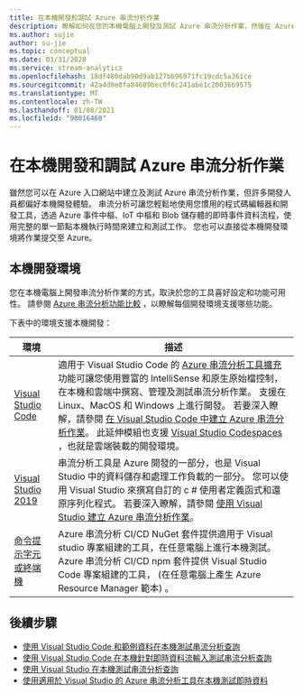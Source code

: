 ```yaml
---
title: 在本機開發和調試 Azure 串流分析作業
description: 瞭解如何在您的本機電腦上開發及測試 Azure 串流分析作業，然後在 Azure 入口網站中執行它們。
ms.author: sujie
author: su-jie
ms.topic: conceptual
ms.date: 03/31/2020
ms.service: stream-analytics
ms.openlocfilehash: 18df480dab90d9ab127bb96971fc19cdc5a361ce
ms.sourcegitcommit: 42a4d0e8fa84609bec0f6c241abe1c20036b9575
ms.translationtype: MT
ms.contentlocale: zh-TW
ms.lasthandoff: 01/08/2021
ms.locfileid: "98016468"
---
```

# <a name="develop-and-debug-azure-stream-analytics-jobs-locally"></a>在本機開發和調試 Azure 串流分析作業

雖然您可以在 Azure 入口網站中建立及測試 Azure 串流分析作業，但許多開發人員都偏好本機開發體驗。 串流分析可讓您輕鬆地使用您慣用的程式碼編輯器和開發工具，透過 Azure 事件中樞、IoT 中樞和 Blob 儲存體的即時事件資料流程，使用完整的單一節點本機執行時間來建立和測試工作。 您也可以直接從本機開發環境將作業提交至 Azure。

## <a name="local-development-environments"></a>本機開發環境

您在本機電腦上開發串流分析作業的方式，取決於您的工具喜好設定和功能可用性。 請參閱 [Azure 串流分析功能比較](feature-comparison.md) ，以瞭解每個開發環境支援哪些功能。

下表中的環境支援本機開發：

|環境                              |描述    |
|-----------------------------------------|------------|
|[Visual Studio Code](visual-studio-code-explore-jobs.md)| 適用于 Visual Studio Code 的 [Azure 串流分析工具擴充](https://marketplace.visualstudio.com/items?itemName=ms-bigdatatools.vscode-asa) 功能可讓您使用豐富的 IntelliSense 和原生原始檔控制，在本機和雲端中撰寫、管理及測試串流分析作業。 支援在 Linux、MacOS 和 Windows 上進行開發。 若要深入瞭解，請參閱 [在 Visual Studio Code 中建立 Azure 串流分析作業](quick-create-visual-studio-code.md)。 此延伸模組也支援 [Visual Studio Codespaces](https://visualstudio.microsoft.com/services/visual-studio-codespaces/) ，也就是雲端裝載的開發環境。|
|[Visual Studio 2019](stream-analytics-tools-for-visual-studio-install.md) |串流分析工具是 Azure 開發的一部分，也是 Visual Studio 中的資料儲存和處理工作負載的一部分。 您可以使用 Visual Studio 來撰寫自訂的 c # 使用者定義函式和還原序列化程式。 若要深入瞭解，請參閱 [使用 Visual Studio 建立 Azure 串流分析作業](stream-analytics-quick-create-vs.md)。|
|[命令提示字元或終端機](stream-analytics-tools-for-visual-studio-cicd.md)|Azure 串流分析 CI/CD NuGet 套件提供適用于 Visual studio 專案組建的工具，在任意電腦上進行本機測試。 Azure 串流分析 CI/CD npm 套件提供 Visual Studio Code 專案組建的工具， (在任意電腦上產生 Azure Resource Manager 範本) 。|

## <a name="next-steps"></a>後續步驟

* [使用 Visual Studio Code 和範例資料在本機測試串流分析查詢](visual-studio-code-local-run.md)
* [使用 Visual Studio Code 在本機針對即時資料流輸入測試串流分析查詢](visual-studio-code-local-run-live-input.md)
* [使用 Visual Studio 在本機測試串流分析查詢](stream-analytics-vs-tools-local-run.md)
* [使用適用於 Visual Studio 的 Azure 串流分析工具在本機測試即時資料](stream-analytics-live-data-local-testing.md)
